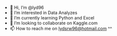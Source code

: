 - 👋 Hi, I’m @lyd96
- 👀 I’m interested in Data Analyzes
- 🌱 I’m currently learning Python and Excel 
- 💞️ I’m looking to collaborate on Kaggle.com
- 📫 How to reach me on lydsrw96@hotmail.com ^^

<!---
lyd96/lyd96 is a ✨ special ✨ repository because its `README.md` (this file) appears on your GitHub profile.
You can click the Preview link to take a look at your changes.
--->
